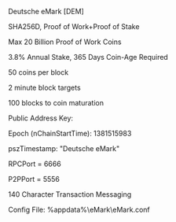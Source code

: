Deutsche eMark [DEM]

SHA256D, Proof of Work+Proof of Stake

Max 20 Billion Proof of Work Coins

3.8% Annual Stake, 365 Days Coin-Age Required

50 coins per block

2 minute block targets

100 blocks to coin maturation

Public Address Key: 

Epoch (nChainStartTime): 1381515983

pszTimestamp: "Deutsche eMark"

RPCPort = 6666

P2PPort = 5556

140 Character Transaction Messaging

Config File: %appdata%\eMark\eMark.conf